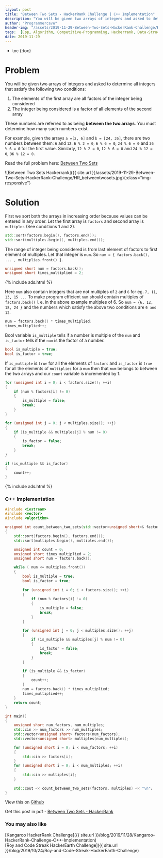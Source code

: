 ```yaml
---
layout: post
title: "Between Two Sets - HackerRank Challenge | C++ Implementation"
description: "You will be given two arrays of integers and asked to determine all integers that satisfy the following two conditions: 1. The elements of the first array are all factors of the integer being considered. 2. The integer being considered is a factor of all elements of the second array"
author: "Programmercave"
header-img: "/assets/2019-11-29-Between-Two-Sets-HackerRank-Challenge/HR_betweentwosets.jpg"
tags:  [Cpp, Algorithm, Competitive-Programming, Hackerrank, Data-Structure]
date: 2019-11-29
---
```

* toc
{:toc}

<h1>Problem</h1>

You will be given two arrays of integers and asked to determine all integers that satisfy the following two conditions: 

  1. The elements of the first array are all factors of the integer being considered <br/>
  2. The integer being considered is a factor of all elements of the second array 

These numbers are referred to as being **between the two arrays**. You must determine how many such numbers exist.

For example, given the arrays `a =[2, 6]` and `b = [24, 36]`, there are two numbers between them: `6` and `12`. `6 % 2 = 0`, `6 % 6 = 0`, `24 % 6 = 0` and `36 % 6 = 0` for the first value. Similarly, `12 % 2 = 0`, `12 % 6 = 0` and `24 % 12 = 0`, `36 % 12 = 0`.

Read the full problem here: [Between Two Sets](https://www.hackerrank.com/challenges/between-two-sets/problem)

![Between Two Sets Hackerrank]({{ site.url }}/assets/2019-11-29-Between-Two-Sets-HackerRank-Challenge/HR_betweentwosets.jpg){:class="img-responsive"}

<h1>Solution</h1>

First we sort both the arrays in increasing order because values can be entered in any order. Let the first array is `factors` and second array is `multiples` (See conditions 1 and 2). 

```cpp
std::sort(factors.begin(), factors.end());
std::sort(multiples.begin(), multiples.end());
```

The range of integer being considered is from last element of factors to first element of multiples. Let that integer is `num`. So `num = { factors.back(), ... , multiplies.front() }`. 

```cpp
unsigned short num = factors.back();
unsigned short times_multiplied = 2;
```

{% include ads.html %}<br/>

Here `num` also contain integers that are not multiples of `2` and `6` for eg. `7, 11, 13, 15 ...` To make program efficient `num` should contain multiples of `factors.back()` i. e. in the above example multiples of 6. So `num = {6, 12, 18, 24 }` and the numbers which satisfy the above two conditions are `6 and 12`.

```cpp
num = factors.back() * times_multiplied;
times_multiplied++;
```

Bool variable `is_multiple` tells if a number is  multiple of the `num` and `is_factor` tells if the `num` is the factor of a number. 

```cpp
bool is_multiple = true;
bool is_factor = true;
```

If `is_multiple` is `true` for all the elements of `factors` and `is_factor` is `true` for all the elements of `multiplies` for a `num` then that `num` belongs to between the two arrays and our `count` variable is incremented by 1.

```cpp
for (unsigned int i = 0; i < factors.size(); ++i)
{
    if (num % factors[i] != 0)
    {
        is_multiple = false;
        break;
    }
}

for (unsigned int j = 0; j < multiples.size(); ++j)
{
    if (is_multiple && multiples[j] % num != 0)
    {
        is_factor = false;
        break;
    }
}

if (is_multiple && is_factor)
{
    count++;
}
```

{% include ads.html %}<br/>

<h3>C++ Implementation</h3>

```cpp
#include <iostream>
#include <vector>
#include <algorithm>

unsigned int count_between_two_sets(std::vector<unsigned short>& factors, std::vector<unsigned short>& multiples)
{
    std::sort(factors.begin(), factors.end());
    std::sort(multiples.begin(), multiples.end());

    unsigned int count = 0;
    unsigned short times_multiplied = 2;
    unsigned short num = factors.back();

    while ( num <= multiples.front())
    {
    	bool is_multiple = true;
        bool is_factor = true;
        
        for (unsigned int i = 0; i < factors.size(); ++i)
        {
            if (num % factors[i] != 0)
            {
                is_multiple = false;
                break;
            }
        }

        for (unsigned int j = 0; j < multiples.size(); ++j)
        {
            if (is_multiple && multiples[j] % num != 0)
            {
                is_factor = false;
                break;
            }
        }

        if (is_multiple && is_factor)
        {
            count++;
        }
        num = factors.back() * times_multiplied;
        times_multiplied++;
    }
    return count;
}

int main()
{
    unsigned short num_factors, num_multiples;
    std::cin >> num_factors >> num_multiples;
    std::vector<unsigned short> factors(num_factors);
    std::vector<unsigned short> multiples(num_multiples);

    for (unsigned short i = 0; i < num_factors; ++i)
    {
        std::cin >> factors[i];
    }
    for (unsigned short i = 0; i < num_multiples; ++i)
    {
        std::cin >> multiples[i];
    }
  
    std::cout << count_between_two_sets(factors, multiples) << "\n";
}
```

View this on [Github](https://github.com/{{site.github_username}}/Competitive-Programming/blob/master/Hackerrank/Between_two_Sets.cpp)

Get this post in pdf - [Between Two Sets - HackerRank](https://www.file-up.org/f6n0nkovrrgp)

<h3>You may also like</h3>
[Kangaroo HackerRank Challenge]({{ site.url }}/blog/2019/11/28/Kangaroo-HackerRank-Challenge-C++-Implementation)<br/>
[Roy and Code Streak HackerEarth Challenge]({{ site.url }}/blog/2019/10/24/Roy-and-Code-Streak-HackerEarth-Challenge)




